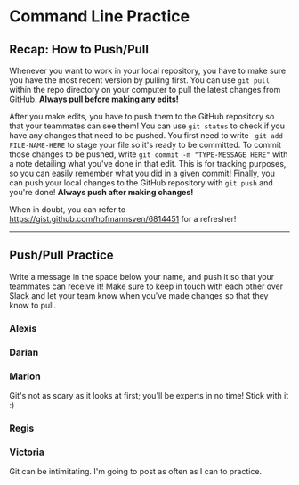 # Command Line Practice
## Recap: How to Push/Pull
Whenever you want to work in your local repository, you have to make sure you have the most recent version by pulling first. You can use `git pull` within the repo directory on your computer to pull the latest changes from GitHub. __Always pull before making any edits!__

After you make edits, you have to push them to the GitHub repository so that your teammates can see them! You can use `git status` to check if you have any changes that need to be pushed. You first need to write ` git add FILE-NAME-HERE` to stage your file so it's ready to be committed. To commit those changes to be pushed, write `git commit -m "TYPE-MESSAGE HERE"` with a note detailing what you've done in that edit. This is for tracking purposes, so you can easily remember what you did in a given commit! Finally, you can push your local changes to the GitHub repository with `git push` and you're done! __Always push after making changes!__

When in doubt, you can refer to <https://gist.github.com/hofmannsven/6814451> for a refresher!

---

## Push/Pull Practice
Write a message in the space below your name, and push it so that your teammates can receive it! Make sure to keep in touch with each other over Slack and let your team know when you've made changes so that they know to pull.

### Alexis

### Darian

### Marion
Git's not as scary as it looks at first; you'll be experts in no time! Stick with it :)

### Regis

### Victoria
Git can be intimitating. I'm going to post as often as I can to practice.

